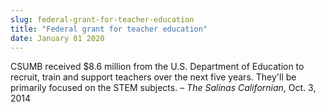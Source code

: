 ```yaml
---
slug: federal-grant-for-teacher-education
title: "Federal grant for teacher education"
date: January 01 2020
---
```


<p>CSUMB received $8.6 million from the U.S. Department of Education to recruit, train and support teachers over the next five years. They'll be primarily focused on the STEM subjects. – <em>The Salinas Californian</em>, Oct. 3, 2014
</p>
